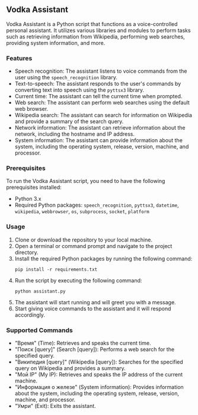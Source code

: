 ## Vodka Assistant

Vodka Assistant is a Python script that functions as a voice-controlled personal assistant. It utilizes various libraries and modules to perform tasks such as retrieving information from Wikipedia, performing web searches, providing system information, and more.

### Features

- Speech recognition: The assistant listens to voice commands from the user using the `speech_recognition` library.
- Text-to-speech: The assistant responds to the user's commands by converting text into speech using the `pyttsx3` library.
- Current time: The assistant can tell the current time when prompted.
- Web search: The assistant can perform web searches using the default web browser.
- Wikipedia search: The assistant can search for information on Wikipedia and provide a summary of the search query.
- Network information: The assistant can retrieve information about the network, including the hostname and IP address.
- System information: The assistant can provide information about the system, including the operating system, release, version, machine, and processor.

### Prerequisites

To run the Vodka Assistant script, you need to have the following prerequisites installed:

- Python 3.x
- Required Python packages: `speech_recognition`, `pyttsx3`, `datetime`, `wikipedia`, `webbrowser`, `os`, `subprocess`, `socket`, `platform`

### Usage

1. Clone or download the repository to your local machine.
2. Open a terminal or command prompt and navigate to the project directory.
3. Install the required Python packages by running the following command:
   ```
   pip install -r requirements.txt
   ```
4. Run the script by executing the following command:
   ```
   python assistant.py
   ```
5. The assistant will start running and will greet you with a message.
6. Start giving voice commands to the assistant and it will respond accordingly.

### Supported Commands

- "Время" (Time): Retrieves and speaks the current time.
- "Поиск [query]" (Search [query]): Performs a web search for the specified query.
- "Википедия [query]" (Wikipedia [query]): Searches for the specified query on Wikipedia and provides a summary.
- "Мой IP" (My IP): Retrieves and speaks the IP address of the current machine.
- "Информация о железе" (System information): Provides information about the system, including the operating system, release, version, machine, and processor.
- "Умри" (Exit): Exits the assistant.
